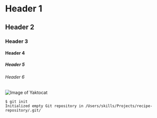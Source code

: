# Header 1 
## Header 2 
### Header 3 
#### Header 4 
##### Header 5
###### Header 6


![Image of Yaktocat](https://octodex.github.com/images/yaktocat.png)

```
$ git init
Initialized empty Git repository in /Users/skills/Projects/recipe-repository/.git/
```
